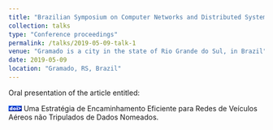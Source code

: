 ```yaml
---
title: "Brazilian Symposium on Computer Networks and Distributed Systems (SBRC)"
collection: talks
type: "Conference proceedings"
permalink: /talks/2019-05-09-talk-1
venue: "Gramado is a city in the state of Rio Grande do Sul, in Brazil"
date: 2019-05-09
location: "Gramado, RS, Brazil"
---
```


Oral presentation of the article entitled: 

[![DOI](https://github.com/Renato2012/renato2012.github.io/blob/master/images/ico_doi.png)](http://dx.doi.org/10.5753/sbrc.2019.7409) Uma Estratégia de Encaminhamento Eficiente para Redes de Veículos Aéreos não Tripulados de Dados Nomeados.
